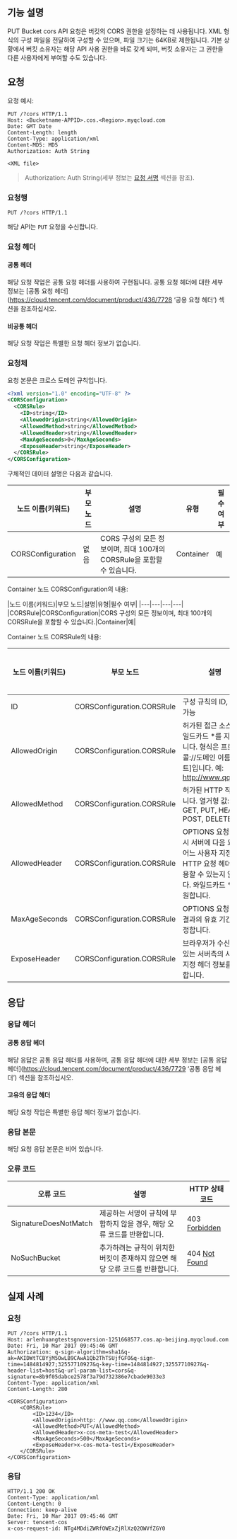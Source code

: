 ## 기능 설명
PUT Bucket cors API 요청은 버킷의 CORS 권한을 설정하는 데 사용됩니다. XML 형식의 구성 파일을 전달하여 구성할 수 있으며, 파일 크기는 64KB로 제한됩니다. 기본 상황에서 버킷 소유자는 해당 API 사용 권한을 바로 갖게 되며, 버킷 소유자는 그 권한을 다른 사용자에게 부여할 수도 있습니다.

## 요청
요청 예시:

```
PUT /?cors HTTP/1.1
Host: <Bucketname-APPID>.cos.<Region>.myqcloud.com
Date: GMT Date
Content-Length: length
Content-Type: application/xml
Content-MD5: MD5
Authorization: Auth String

<XML file>
```
> Authorization: Auth String(세부 정보는 [요청 서명](https://intl.cloud.tencent.com/document/product/436/7778) 섹션을 참조).

### 요청행

```
PUT /?cors HTTP/1.1
```

해당 API는 `PUT` 요청을 수신합니다.


### 요청 헤더

#### 공통 헤더

해당 요청 작업은 공통 요청 헤더를 사용하여 구현됩니다. 공통 요청 헤더에 대한 세부 정보는 [공통 요청 헤더](https://cloud.tencent.com/document/product/436/7728 ‘공용 요청 헤더’) 섹션을 참조하십시오.

#### 비공통 헤더


해당 요청 작업은 특별한 요청 헤더 정보가 없습니다.

### 요청체
요청 본문은 크로스 도메인 규칙입니다.
```xml
<?xml version="1.0" encoding="UTF-8" ?>
<CORSConfiguration>
  <CORSRule>
    <ID>string</ID>
    <AllowedOrigin>string</AllowedOrigin>
    <AllowedMethod>string</AllowedMethod>
    <AllowedHeader>string</AllowedHeader>
    <MaxAgeSeconds>0</MaxAgeSeconds>
    <ExposeHeader>string</ExposeHeader>
  </CORSRule>
</CORSConfiguration>
```


구체적인 데이터 설명은 다음과 같습니다.

|노드 이름(키워드)|부모 노드|설명|유형|필수 여부|
|---|---|---|---|---|
|CORSConfiguration|없음|CORS 구성의 모든 정보이며, 최대 100개의 CORSRule을 포함할 수 있습니다.|Container|예|

Container 노드 CORSConfiguration의 내용:

|노드 이름(키워드)|부모 노드|설명|유형|필수 여부|
|---|---|---|---|
|CORSRule|CORSConfiguration|CORS 구성의 모든 정보이며, 최대 100개의 CORSRule을 포함할 수 있습니다.|Container|예|

Container 노드 CORSRule의 내용:

|노드 이름(키워드)|부모 노드|설명|유형|필수 여부|
|---|---|---|---|---|
|ID|CORSConfiguration.CORSRule|구성 규칙의 ID, 선택 가능|string|예|
|AllowedOrigin|CORSConfiguration.CORSRule|허가된 접근 소스, 와일드카드 *를 지원합니다. 형식은 프로토콜://도메인 이름[:포트]입니다. 예: http://www.qq.com|strings|예|
|AllowedMethod|CORSConfiguration.CORSRule|허가된 HTTP 작업입니다. 열거형 값: GET, PUT, HEAD, POST, DELETE|strings|예|
|AllowedHeader|CORSConfiguration.CORSRule|OPTIONS 요청 발송 시 서버에 다음 요청은 어느 사용자 지정 HTTP 요청 헤더를 사용할 수 있는지 알립니다. 와일드카드 *를 지원합니다. |strings|예|
|MaxAgeSeconds|CORSConfiguration.CORSRule|OPTIONS 요청 획득 결과의 유효 기간을 설정합니다.|integer|예|
|ExposeHeader|CORSConfiguration.CORSRule|브라우저가 수신할 수 있는 서버측의 사용자 지정 헤더 정보를 설정합니다.|strings|예|


## 응답
### 응답 헤더

#### 공통 응답 헤더

해당 응답은 공통 응답 헤더를 사용하며, 공통 응답 헤더에 대한 세부 정보는 [공통 응답 헤더](https://cloud.tencent.com/document/product/436/7729 ‘공통 응답 헤더’) 섹션을 참조하십시오.

#### 고유의 응답 헤더


해당 요청 작업은 특별한 응답 헤더 정보가 없습니다.

### 응답 본문
해당 요청 응답 본문은 비어 있습니다.

### 오류 코드

|오류 코드|설명|HTTP 상태 코드|
|---|---|---|
|SignatureDoesNotMatch|제공하는 서명이 규칙에 부합하지 않을 경우, 해당 오류 코드를 반환합니다.|403 [Forbidden](https://tools.ietf.org/html/rfc7231#section-6.5.3) |
|NoSuchBucket|추가하려는 규칙이 위치한 버킷이 존재하지 않으면 해당 오류 코드를 반환합니다.|404 [Not Found](https://tools.ietf.org/html/rfc7231#section-6.5.4) |

## 실제 사례

### 요청

```
PUT /?cors HTTP/1.1
Host: arlenhuangtestsgnoversion-1251668577.cos.ap-beijing.myqcloud.com
Date: Fri, 10 Mar 2017 09:45:46 GMT
Authorization: q-sign-algorithm=sha1&q-ak=AKIDWtTCBYjM5OwLB9CAwA1Qb2ThTSUjfGFO&q-sign-time=1484814927;32557710927&q-key-time=1484814927;32557710927&q-header-list=host&q-url-param-list=cors&q-signature=8b9f05dabce2578f3a79d732386e7cbade9033e3
Content-Type: application/xml
Content-Length: 280

<CORSConfiguration>
    <CORSRule>
        <ID>1234</ID>
        <AllowedOrigin>http: //www.qq.com</AllowedOrigin>
        <AllowedMethod>PUT</AllowedMethod>
        <AllowedHeader>x-cos-meta-test</AllowedHeader>
        <MaxAgeSeconds>500</MaxAgeSeconds>
        <ExposeHeader>x-cos-meta-test1</ExposeHeader>
    </CORSRule>
</CORSConfiguration>
```

### 응답

```
HTTP/1.1 200 OK
Content-Type: application/xml
Content-Length: 0
Connection: keep-alive
Date: Fri, 10 Mar 2017 09:45:46 GMT
Server: tencent-cos
x-cos-request-id: NTg4MDdiZWRfOWExZjRlXzQ2OWVfZGY0
```
